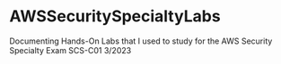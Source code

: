 # AWSSecuritySpecialtyLabs
Documenting Hands-On Labs that I used to study for the AWS Security Specialty Exam SCS-C01  3/2023
